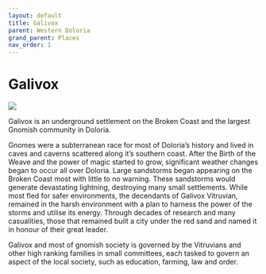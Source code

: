 ```yaml
---
layout: default
title: Galivox
parent: Western Doloria
grand_parent: Places
nav_order: 1
---
```


# Galivox

![](/doloria/img/galivox.jpg)

Galivox is an underground settlement on the Broken Coast and the largest Gnomish community in Doloria.

Gnomes were a subterranean race for most of Doloria’s history and lived in caves and caverns scattered along it’s southern coast. After the Birth of the Weave and the power of magic started to grow, significant weather changes began to occur all over Doloria. Large sandstorms began appearing on the Broken Coast most with little to no warning. These sandstorms would generate devastating lightning, destroying many small settlements. While most fled for safer environments, the decendants of Galivox Vitruvian, remained in the harsh environment with a plan to harness the power of the storms and utilise its energy. Through decades of research and many casualities, those that remained built a city under the red sand and named it in honour of their great leader.

Galivox and most of gnomish society is governed by the Vitruvians and other high ranking families in small committees, each tasked to govern an aspect of the local society, such as education, farming, law and order.